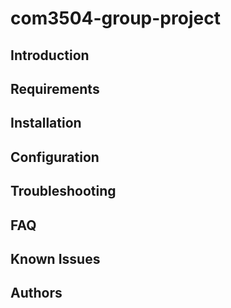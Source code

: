 # com3504-group-project

## Introduction
## Requirements
## Installation
## Configuration
## Troubleshooting
## FAQ
## Known Issues
## Authors

